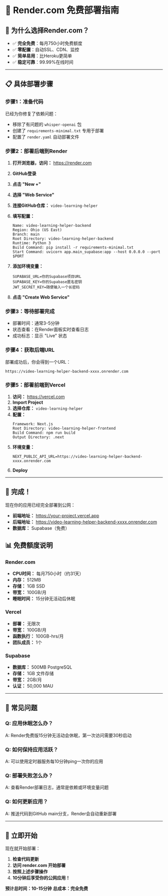 # 🚀 Render.com 免费部署指南

## 🎯 为什么选择Render.com？

- ✅ **完全免费**：每月750小时免费额度
- ✅ **零配置**：自动SSL、CDN、监控
- ✅ **简单易用**：比Heroku更简单
- ✅ **稳定可靠**：99.99%在线时间

---

## 📋 具体部署步骤

### 步骤1：准备代码

已经为你修复了依赖问题：
- 移除了有问题的 `whisper-openai` 包
- 创建了 `requirements-minimal.txt` 专用于部署
- 配置了 `render.yaml` 自动部署文件

### 步骤2：部署后端到Render

1. **打开浏览器，访问：** https://render.com
2. **GitHub登录**
3. **点击 "New +"**
4. **选择 "Web Service"**
5. **连接GitHub仓库：** `video-learning-helper`
6. **填写配置：**
   ```
   Name: video-learning-helper-backend
   Region: Ohio (US East)
   Branch: main
   Root Directory: video-learning-helper-backend
   Runtime: Python 3
   Build Command: pip install -r requirements-minimal.txt
   Start Command: uvicorn app.main_supabase:app --host 0.0.0.0 --port $PORT
   ```

7. **添加环境变量：**
   ```
   SUPABASE_URL=你的Supabase项目URL
   SUPABASE_KEY=你的Supabase匿名密钥
   JWT_SECRET_KEY=随便输入一个长密码
   ```

8. **点击 "Create Web Service"**

### 步骤3：等待部署完成

- 部署时间：通常3-5分钟
- 状态查看：在Render面板实时查看日志
- 成功标志：显示 "Live" 状态

### 步骤4：获取后端URL

部署成功后，你会得到一个URL：
```
https://video-learning-helper-backend-xxxx.onrender.com
```

### 步骤5：部署前端到Vercel

1. **访问：** https://vercel.com
2. **Import Project**
3. **选择仓库：** `video-learning-helper`
4. **配置：**
   ```
   Framework: Next.js
   Root Directory: video-learning-helper-frontend
   Build Command: npm run build
   Output Directory: .next
   ```
5. **环境变量：**
   ```
   NEXT_PUBLIC_API_URL=https://video-learning-helper-backend-xxxx.onrender.com
   ```
6. **Deploy**

---

## 🎉 完成！

现在你的应用已经完全部署到公网：

- **前端地址：** https://your-project.vercel.app
- **后端地址：** https://video-learning-helper-backend-xxxx.onrender.com
- **数据库：** Supabase（免费）

## 📊 免费额度说明

### Render.com
- **CPU时间：** 每月750小时（约31天）
- **内存：** 512MB
- **存储：** 1GB SSD
- **带宽：** 100GB/月
- **睡眠时间：** 15分钟无活动后休眠

### Vercel
- **部署：** 无限次
- **带宽：** 100GB/月
- **函数执行：** 100GB-hrs/月
- **团队成员：** 1个

### Supabase
- **数据库：** 500MB PostgreSQL
- **存储：** 1GB 文件存储
- **带宽：** 2GB/月
- **认证：** 50,000 MAU

---

## 🔧 常见问题

### Q: 应用休眠怎么办？
A: Render免费版15分钟无活动会休眠，第一次访问需要30秒启动

### Q: 如何保持应用活跃？
A: 可以使用定时器服务每10分钟ping一次你的应用

### Q: 部署失败怎么办？
A: 查看Render部署日志，通常是依赖或环境变量问题

### Q: 如何更新应用？
A: 推送代码到GitHub main分支，Render会自动重新部署

---

## 🚀 立即开始

现在就开始部署：

1. **检查代码更新**
2. **访问 render.com 开始部署**
3. **按照上述步骤操作**
4. **10分钟后享受你的公网应用！**

**预计总时间：10-15分钟**
**总成本：完全免费** 
